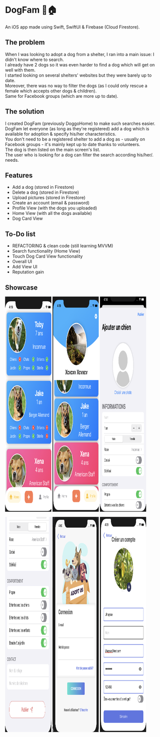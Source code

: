 # DogFam 🐶🏠

An iOS app made using Swift, SwiftUI & Firebase (Cloud Firestore).

## The problem

When I was looking to adopt a dog from a shelter, I ran into a main issue: I didn't know where to search.  
I already have 2 dogs so it was even harder to find a dog which will get on well with them.  
I started looking on several shelters' websites but they were barely up to date.  
Moreover, there was no way to filter the dogs (as I could only rescue a female which accepts other dogs & children).  
Same for Facebook groups (which are more up to date).  

## The solution

I created DogFam (previously DoggoHome) to make such searches easier.  
DogFam let everyone (as long as they're registered) add a dog which is available for adoption & specify his/her characteristics.  
You don't need to be a registered shelter to add a dog as - usually on Facebook groups - it's mainly kept up to date thanks to volunteers.  
The dog is then listed on the main screen's list.  
The user who is looking for a dog can filter the search according his/her/. needs.  

## Features

* Add a dog (stored in Firestore)
* Delete a dog (stored in Firestore)
* Upload pictures (stored in Firestore)
* Create an account (email & password)
* Profile View (with the dogs you uploaded)
* Home View (with all the dogs available)
* Dog Card View


## To-Do list

* REFACTORING & clean code (still learning MVVM)
* Search functionality (Home View)
* Touch Dog Card View functionality
* Overall UI
* Add View UI
* Reputation gain

## Showcase
<p float="left">
  <img src="./Screenshots/HomeView.png" width="30%" height="700">
  <img src="./Screenshots/ProfileView.png" width="30%" height="700">
  <img src="./Screenshots/AddView.png" width="30%" height="700">
 </p>
 <p float="left">
  <img src="./Screenshots/AddView2.png" width="30%" height="700">
  <img src="./Screenshots/LoginView.png" width="30%" height="700">
  <img src="./Screenshots/RegisterView.png" width="30%" height="700">
</p>





